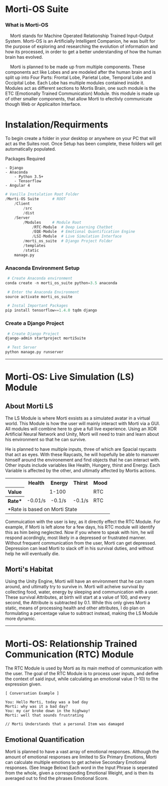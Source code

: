 # Morti-OS Suite

### What is Morti-OS

&nbsp;&nbsp;&nbsp; Morti stands for Machine Operated Relationship Trained Input-Output System. Morti-OS is an Artificially Intelligent Companion, he was built for the purpose of exploring and researching the evolution of information and how its processed, in order to get a better understanding of how the human brain has evolved. 

&nbsp;&nbsp;&nbsp; Morti is planned to be made up from multiple components. These components act like Lobes and are modeled after the human brain and is split up into Four Parts: Frontal Lobe, Parietal Lobe, Temporal Lobe and Occipital Lobe. Each Lobe has multiple modules contained inside it. Modules act as different sections to Mortis Brain, one such module is the ETC (Emotionally Trained Communication) Module. this module is made up of other smaller components, that allow Morti to efectivly communicate though Web or Applicaiton Interface.

# Instalation/Requirments

To begin create a folder in your desktop or anywhere on your PC that will act as the Suites root. Once Setup has been complete, these folders will get automatically populated.

Packages Required

```text
- Django
- Anaconda
    - Python 3.5+
    - Tensorflow
- Angular 4
```

```Python
# Vanilla Instalation Root Folder
/Morti-OS Suite      # ROOT
    /Client
        /src
        /dist
    /Server
        /Modules     # Module Root
            /RTC-Module  # Deep Learning Chatbot
            /EQE-Module  # Emotional Quantification Engine
            /LSI-Module  # Live Simulation Interface
        /morti_os_suite  # Django Project Folder
        /templates
        /static
    manage.py
```

### Anaconda Environment Setup

```Python
 # Create Anaconda environment
conda create -n morti_os_suite python=3.5 anaconda

 # Enter the Anaconda Environment
source activate morti_os_suite

 # Instal Important Packages
pip install tensorflow==1.4.0 tqdm django
 ```

### Create a Django Project

```Python
 # Create Django Project
django-admin startproject mortiSuite

 # Test Server
python manage.py runserver
```

---

# Morti-OS: Live Simulation (LS) Module

## About Morti LS

 The LS Module is where Morti exsists as a simulated avatar in a virtual world. This Module is how the user will mainly interact with Morti via a GUI. All modules will combine here to give a full live experience. Using an XOR Artificial Neural Network and Unity, Morti will need to train and learn about his environment so that he can survive.

He is planned to have multiple inputs, three of which are Spacial raycasts that act as eyes. With these Raycasts, he will hopefully be able to manuver himself around the environement and find objects that he can interact with. Other inputs include variables like Health, Hungery, thirst and Energy. Each Variable is affected by the other, and ultimatly affected by Mortis actions.

<table align="center">
<tbody>
    <tr>
        <td></td>
        <th>Health</th>
        <th>Energy</th>
        <th>Thirst</th>
        <th>Mood</th>
    </tr>   
     <tr>
        <th>Value</th>
        <td style="text-align: center;" colspan="3">1-100</td>
        <td>RTC</td>
    </tr>     
    <tr>
        <th>Rate*</th>
        <td>-0.01/s</td>
        <td>-0.1/s</td>
        <td>-0.1/s</td>
        <td>RTC</td>
    </tr>
    <tr>
        <td colspan="6">*Rate is based on Morti State</td>
    </tr>
</tbody>
</table>

Commuication with the user is key, as it directly effect the RTC Module. For example, if Morti is left alone for a few days, his RTC module will identify this as him being neglected. Now if you where to speak with him, he will respond acordingly, most likely in a depressed or frustrated manner. Without frequent communication from the user, Morti can get depressed. Depression can lead Morti to slack off in his survival duties, and without help he will eventually die.

## Morti's Habitat

Using the Unity Engine, Morti will have an environment that he can roam around, and ultimatly try to survive in. Morti will acheive survival by collecting food, water, energy by sleeping and communication with a user. These survival Attributes, at birth will start at a value of 100, and every second, the Attribute is subtracted by 0.1. While this only gives Morti a static, means of processing health and other attributes, I do plan on formulating a percentage value to subtract instead, making the LS Module more dynamic.

---

# Morti-OS: Relationship Trained Communication (RTC) Module

The RTC Module is used by Morti as its main method of communication with the user. The goal of the RTC Module is to process user inputs, and define the context of said input, while calculating an emotional value (1-10) to the expression given.

```text
[ Conversation Example ]

You: Hello Morti, today was a bad day
Morti: why was it a bad day?
You: my car broke down in the highway!
Morti: well that sounds frustrating

// Morti Understands that a personal Item was damaged
````

## Emotional Quantification

Morti is planned to have a vast array of emotional responses. Although the amount of emotional responses are limited to Six Primary Emotions, Morti can calculate multiple emotions to get acheive Secondary Emotional responses. (See Image Below)
Each word in the Input Phrase is seperated from the whole, given a corresponding Emotional Weight, and is then its averaged out to find the phrases Emotional Score.

